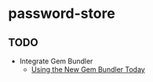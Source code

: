 password-store
==============

TODO
----

- Integrate Gem Bundler
  - [Using the New Gem Bundler Today](http://yehudakatz.com/2009/11/03/using-the-new-gem-bundler-today/)